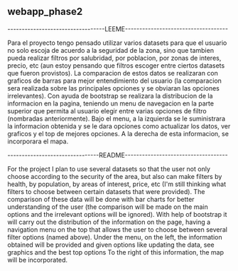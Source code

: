 ## webapp_phase2

----------------------------------LEEME------------------------------------

Para el proyecto tengo pensado utilizar varios datasets para que 
el usuario no solo escoja de acuerdo a la seguridad de la zona,
sino que tambien pueda realizar filtros por salubridad, por poblacion, por
zonas de interes, precio, etc (aun estoy pensando que filtros escoger
entre ciertos datasets que fueron provistos). La comparacion de estos
datos se realizaran con graficos de barras para mejor entendimiento
del usuario (la comparacion sera realizada sobre las principales opciones
y se obviaran las opciones irrelevantes). Con ayuda de bootstrap se 
realizara la distribucion de la informacion en la pagina, teniendo un 
menu de navegacion en la parte superior que permita al usuario elegir
entre varias opciones de filtro (nombradas anteriormente). Bajo el menu, 
a la izquierda se le suministrara la informacion obtenida y se le dara
opciones como actualizar los datos, ver graficos y el top de mejores
opciones. A la derecha de esta informacion, se incorporara el mapa.

--------------------------------README------------------------------------

For the project I plan to use several datasets so that
the user not only choose according to the security of the area,
but also can make filters by health, by population, by
areas of interest, price, etc (I'm still thinking what filters to choose
between certain datasets that were provided). The comparison of these
data will be done with bar charts for better understanding
of the user (the comparison will be made on the main options
and the irrelevant options will be ignored). With help of bootstrap it
will carry out the distribution of the information on the page, having a
navigation menu on the top that allows the user to choose
between several filter options (named above). Under the menu,
on the left, the information obtained will be provided and given
options like updating the data, see graphics and the best top
options To the right of this information, the map will be incorporated.
